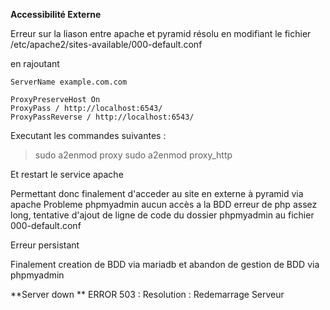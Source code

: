 **Accessibilité Externe**

Erreur sur la liason entre apache et pyramid
résolu en modifiant le fichier /etc/apache2/sites-available/000-default.conf

en rajoutant 

    ServerName example.com.com
    
    ProxyPreserveHost On
    ProxyPass / http://localhost:6543/
    ProxyPassReverse / http://localhost:6543/


Executant les commandes suivantes :

> sudo a2enmod proxy
> sudo a2enmod proxy_http


Et restart le service apache

Permettant donc finalement d'acceder au site en externe à pyramid via apache
Probleme phpmyadmin aucun accès a la BDD erreur de php assez long, tentative d'ajout de ligne de code du dossier phpmyadmin au fichier 000-default.conf

Erreur persistant

Finalement creation de BDD via mariadb et abandon de gestion de BDD via phpmyadmin


**Server down **
ERROR 503 :
    Resolution : Redemarrage Serveur
